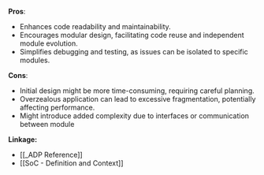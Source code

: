 **Pros**:
- Enhances code readability and maintainability.
- Encourages modular design, facilitating code reuse and independent module evolution.
- Simplifies debugging and testing, as issues can be isolated to specific modules.

**Cons**:
- Initial design might be more time-consuming, requiring careful planning.
- Overzealous application can lead to excessive fragmentation, potentially affecting performance.
- Might introduce added complexity due to interfaces or communication between module

**Linkage:**
- [[_ADP Reference]]
- [[SoC - Definition and Context]]